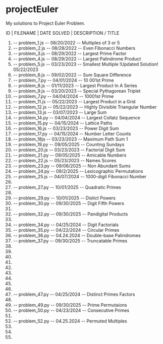 # projectEuler

My solutions to Project Euler Problem. 

ID | FILENAME | DATE SOLVED | DESCRIPTION / TITLE

1. -- problem_1.js -- 08/20/2022 -- Multiples of 3 or 5  
2. -- problem_2.js -- 08/28/2022 -- Even Fibonacci Numbers 
3. -- problem_3.js -- 08/29/2022 -- Largest Prime Factor
4. -- problem_4.js -- 08/29/2022 -- Largest Palindrome Product
5. -- problem_5.js -- 03/23/2023 -- Smallest Multiple !Updated Solution! 05/22/2023
6. -- problem_6.js -- 09/02/2022 -- Sum Square Difference
7. -- problem_7.py -- 04/01/2024 -- 10 001st Prime
8. -- problem_8.js -- 01/11/2023 -- Largest Product In A Series
9. -- problem_9.js -- 03/20/2023 -- Special Pythagorean Triplet
10. -- problem_7.py -- 04/04/2024 -- 10001st Prime
11. -- problem_11.js -- 05/22/2023 -- Largest Product in a Grid
12. -- problem_12.js -- 05/22/2023 -- Highly Divisible Triangular Number
13. -- problem_13.js -- 03/07/2023 -- Large Sum
14. -- problem_14.py -- 04/04/2024 -- Largest Collatz Sequence
15. -- problem_15.py -- 04/15/2024 -- Lattice Paths
16. -- problem_16.js -- 03/23/2023 -- Power Digit Sum
17. -- problem_17.py -- 04/15/2024 -- Number Letter Counts
18. -- problem_18js -- 03/23/2023 -- Maximum Path Sum 1
19. -- problem_19.py -- 09/05/2025 -- Counting Sundays 
20. -- problem_20.js -- 03/23/2023 -- Factorial Digit Sum
21. -- problem_21.py -- 09/05/2025 -- Amicable Numbers 
22. -- problem_22.js -- 05/23/2023 -- Names Scores
23. -- problem_23.py -- 09/06/2025 -- Non Abundant Sums
24. -- problem_24.py -- 09/2/2025 -- Lexicographic Permutations
25. -- problem_25.js -- 04/07/2024 -- 1000-digit Fibonacci Number
26.
27. -- problem_27.py -- 10/01/2025 -- Quadratic Primes
28.
29. -- problem_29.py -- 10/01/2025 -- Distict Powers
30. -- problem_30.py -- 09/30/2025 -- Digit Fifth Powers
31.
32. -- problem_32.py -- 09/30/2025 -- Pandigital Products
33.
34. -- problem_34.py -- 04/25/2024 -- Digit Factorials
35. -- problem_35.py -- 04/22/2024 -- Circular Primes
36. -- problem_36.py -- 04.24.2024 -- Double-base Palindromes
37. -- problem_37.py -- 09/30/2025 -- Truncatable Primes
38.
39.
40.
41.
42.
43.
44.
45.
46.
47. -- problem_47.py -- 04/25/2024 -- Distinct Primes Factors
48.
49. -- problem_49.py -- 09/30/2025 -- Prime Permutaions
50. -- problem_50.py -- 04/23/2024 -- Consecutive Primes
51.
52. -- problem_52.py -- 04.25.2024 -- Permuted Multiples
52.
53.
54. 
